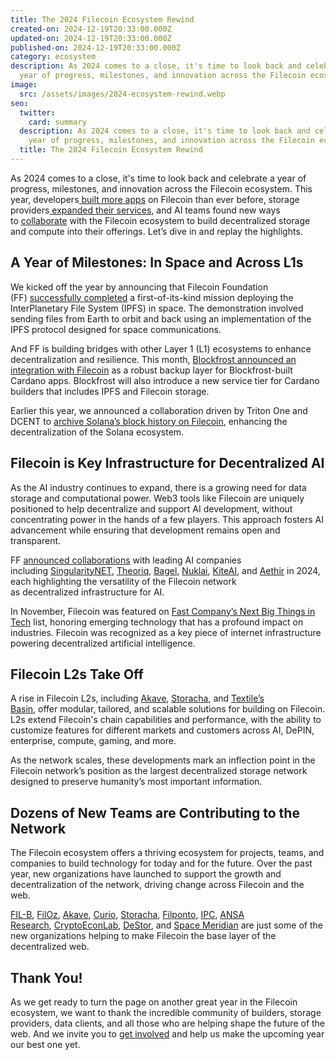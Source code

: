 ```yaml
---
title: The 2024 Filecoin Ecosystem Rewind
created-on: 2024-12-19T20:33:00.000Z
updated-on: 2024-12-19T20:33:00.000Z
published-on: 2024-12-19T20:33:00.000Z
category: ecosystem
description: As 2024 comes to a close, it's time to look back and celebrate a
  year of progress, milestones, and innovation across the Filecoin ecosystem.
image:
  src: /assets/images/2024-ecosystem-rewind.webp
seo:
  twitter:
    card: summary
  description: As 2024 comes to a close, it's time to look back and celebrate a
    year of progress, milestones, and innovation across the Filecoin ecosystem.
  title: The 2024 Filecoin Ecosystem Rewind
---
```

As 2024 comes to a close, it's time to look back and celebrate a year of progress, milestones, and innovation across the Filecoin ecosystem. This year, developers[ built more apps](https://fil.org/blog/one-year-of-programmability-smart-contracts-and-dapp-growth-on-filecoin?utm_source=upload.fil.org&utm_medium=referral&utm_campaign=the-2024-filecoin-ecosystem-rewind) on Filecoin than ever before, storage providers[ expanded their services](https://fil.org/blog/signal-spotlights-software-storage-solutions-built-on-filecoin-to-watch?utm_source=upload.fil.org&utm_medium=referral&utm_campaign=the-2024-filecoin-ecosystem-rewind), and AI teams found new ways to [collaborate](https://fil.org/blog/how-decentralized-ai-and-data-storage-is-building-trust-in-ai?utm_source=upload.fil.org&utm_medium=referral&utm_campaign=the-2024-filecoin-ecosystem-rewind) with the Filecoin ecosystem to build decentralized storage and compute into their offerings. Let’s dive in and replay the highlights.

## A Year of Milestones: In Space and Across L1s

We kicked off the year by announcing that Filecoin Foundation (FF) [successfully completed](https://fil.org/blog/filecoin-foundation-successfully-deploys-interplanetary-file-system-ipfs-in-space?utm_source=upload.fil.org&utm_medium=referral&utm_campaign=the-2024-filecoin-ecosystem-rewind) a first-of-its-kind mission deploying the InterPlanetary File System (IPFS) in space. The demonstration involved sending files from Earth to orbit and back using an implementation of the IPFS protocol designed for space communications.

And FF is building bridges with other Layer 1 (L1) ecosystems to enhance decentralization and resilience. This month, [Blockfrost announced an integration with Filecoin](https://fil.org/blog/blockfrost-and-filecoin-foundation-collaborate-to-enhance-the-decentralization-of-cardano-data?utm_source=upload.fil.org&utm_medium=referral&utm_campaign=the-2024-filecoin-ecosystem-rewind) as a robust backup layer for Blockfrost-built Cardano apps. Blockfrost will also introduce a new service tier for Cardano builders that includes IPFS and Filecoin storage. 

Earlier this year, we announced a collaboration driven by Triton One and DCENT to [archive Solana’s block history on Filecoin](https://destor.com/resources/news/solana-integrates-filecoin?utm_source=upload.fil.org&utm_medium=referral&utm_campaign=the-2024-filecoin-ecosystem-rewind), enhancing the decentralization of the Solana ecosystem. 

## Filecoin is Key Infrastructure for Decentralized AI

As the AI industry continues to expand, there is a growing need for data storage and computational power. Web3 tools like Filecoin are uniquely positioned to help decentralize and support AI development, without concentrating power in the hands of a few players. This approach fosters AI advancement while ensuring that development remains open and transparent. 

FF [announced collaborations](https://fil.org/blog/leading-ai-projects-choose-filecoin-to-advance-ai-marking-the-networks-leading-role-as-depin-backbone-for-ai?utm_source=upload.fil.org&utm_medium=referral&utm_campaign=the-2024-filecoin-ecosystem-rewind) with leading AI companies including [SingularityNET](https://singularitynet.io/?utm_source=upload.fil.org&utm_medium=referral&utm_campaign=the-2024-filecoin-ecosystem-rewind), [Theoriq](https://www.theoriq.ai/?utm_source=upload.fil.org&utm_medium=referral&utm_campaign=the-2024-filecoin-ecosystem-rewind), [Bagel](https://www.bagel.net/?utm_source=upload.fil.org&utm_medium=referral&utm_campaign=the-2024-filecoin-ecosystem-rewind), [Nuklai](https://www.nukl.ai/?utm_source=upload.fil.org&utm_medium=referral&utm_campaign=the-2024-filecoin-ecosystem-rewind), [KiteAI](https://gokite.ai/?utm_source=upload.fil.org&utm_medium=referral&utm_campaign=the-2024-filecoin-ecosystem-rewind), and [Aethir](https://aethir.com/?utm_source=upload.fil.org&utm_medium=referral&utm_campaign=the-2024-filecoin-ecosystem-rewind) in 2024, each highlighting the versatility of the Filecoin network as decentralized infrastructure for AI. 

In November, Filecoin was featured on [Fast Company’s Next Big Things in Tech](https://fil.org/blog/filecoin-as-the-infrastructure-for-decentralized-ai?utm_source=upload.fil.org&utm_medium=referral&utm_campaign=the-2024-filecoin-ecosystem-rewind) list, honoring emerging technology that has a profound impact on industries. Filecoin was recognized as a key piece of internet infrastructure powering decentralized artificial intelligence.

## Filecoin L2s Take Off

A rise in Filecoin L2s, including [Akave](https://www.akave.ai/?utm_source=upload.fil.org&utm_medium=referral&utm_campaign=the-2024-filecoin-ecosystem-rewind), [Storacha](https://storacha.network/?utm_source=upload.fil.org&utm_medium=referral&utm_campaign=the-2024-filecoin-ecosystem-rewind), and [Textile’s Basin](https://basin.textile.io/?utm_source=upload.fil.org&utm_medium=referral&utm_campaign=the-2024-filecoin-ecosystem-rewind), offer modular, tailored, and scalable solutions for building on Filecoin. L2s extend Filecoin's chain capabilities and performance, with the ability to customize features for different markets and customers across AI, DePIN, enterprise, compute, gaming, and more.

As the network scales, these developments mark an inflection point in the Filecoin network’s position as the largest decentralized storage network designed to preserve humanity’s most important information.

## Dozens of New Teams are Contributing to the Network

The Filecoin ecosystem offers a thriving ecosystem for projects, teams, and companies to build technology for today and for the future. Over the past year, new organizations have launched to support the growth and decentralization of the network, driving change across Filecoin and the web.

[FIL-B](https://fil.builders/?utm_source=upload.fil.org&utm_medium=referral&utm_campaign=the-2024-filecoin-ecosystem-rewind), [FilOz](https://www.filoz.org/?utm_source=upload.fil.org&utm_medium=referral&utm_campaign=the-2024-filecoin-ecosystem-rewind), [Akave](https://www.akave.ai/?utm_source=upload.fil.org&utm_medium=referral&utm_campaign=the-2024-filecoin-ecosystem-rewind), [Curio](https://curiostorage.org/?utm_source=upload.fil.org&utm_medium=referral&utm_campaign=the-2024-filecoin-ecosystem-rewind), [Storacha](https://storacha.network/?utm_source=upload.fil.org&utm_medium=referral&utm_campaign=the-2024-filecoin-ecosystem-rewind), [Filponto](https://filponto.io/?utm_source=upload.fil.org&utm_medium=referral&utm_campaign=the-2024-filecoin-ecosystem-rewind), [IPC](https://docs.ipc.space/?utm_source=upload.fil.org&utm_medium=referral&utm_campaign=the-2024-filecoin-ecosystem-rewind), [ANSA Research](https://ansaresearch.ai/?utm_source=upload.fil.org&utm_medium=referral&utm_campaign=the-2024-filecoin-ecosystem-rewind), [CryptoEconLab](https://cryptoeconlab.io/?utm_source=upload.fil.org&utm_medium=referral&utm_campaign=the-2024-filecoin-ecosystem-rewind), [DeStor](https://destor.com/?utm_source=upload.fil.org&utm_medium=referral&utm_campaign=the-2024-filecoin-ecosystem-rewind), and [Space Meridian](https://meridian.space/?utm_source=upload.fil.org&utm_medium=referral&utm_campaign=the-2024-filecoin-ecosystem-rewind) are just some of the new organizations helping to make Filecoin the base layer of the decentralized web.

## Thank You!

As we get ready to turn the page on another great year in the Filecoin ecosystem, we want to thank the incredible community of builders, storage providers, data clients, and all those who are helping shape the future of the web. And we invite you to [get involved](https://docs.filecoin.io/basics/project-and-community/ways-to-contribute?utm_source=upload.fil.org&utm_medium=referral&utm_campaign=the-2024-filecoin-ecosystem-rewind) and help us make the upcoming year our best one yet.
